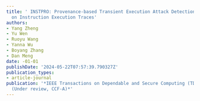 ```yaml
---
title: ' INSTPRO: Provenance-based Transient Execution Attack Detection and Investigation
  on Instruction Execution Traces'
authors:
- Yang Zheng
- Yu Wen
- Ruoyu Wang
- Yanna Wu
- Boyang Zhang
- Dan Meng
date: -01-01
publishDate: '2024-05-22T07:57:39.790327Z'
publication_types:
- article-journal
publication: '*IEEE Transactions on Dependable and Secure Computing (TDSC), 2024.
  (Under review, CCF-A)*'
---
```

